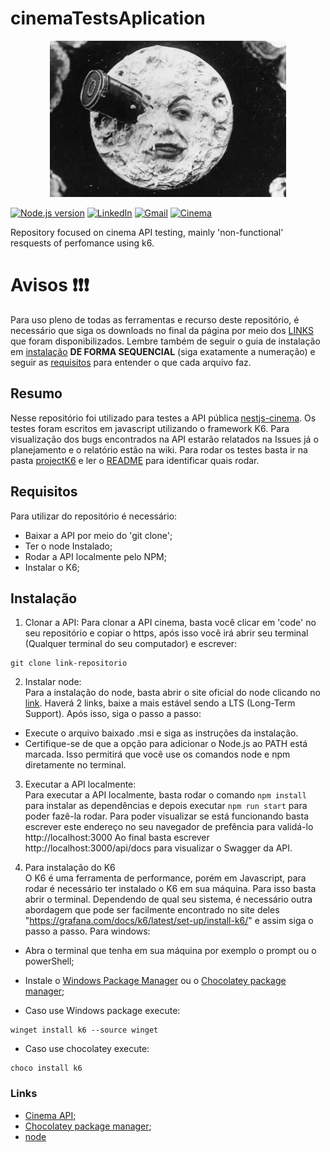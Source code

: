 # cinemaTestsAplication
<div style="text-align: center;">
  <img src="./assets/1902_a_trip_to_the_moon_001.webp" alt="Logo Compass" style="width: 75%; height: 250px; object-fit: cover;">
</div>

[![Node.js version](https://img.shields.io/static/v1?label=Node.js&message=20.15.0&color=green)](https://nodejs.org/en/download/prebuilt-installer)
[![LinkedIn](https://img.shields.io/badge/LinkedIn-0077B5?style=for-the-badge&logo=linkedin&logoColor=white)](https://www.linkedin.com/in/iarlon-oliveira/)
[![Gmail](https://img.shields.io/badge/Gmail-D14836?style=for-the-badge&logo=gmail&logoColor=white)](iarlonpvh@gmail.com)
[![Cinema](https://img.shields.io/badge/Cinema-crimson)](https://github.com/juniorschmitz/nestjs-cinema/tree/main)


Repository focused on cinema API testing, mainly 'non-functional' resquests of perfomance using k6.

# Avisos ❗❗❗
Para uso pleno de todas as ferramentas e recurso deste repositório, é necessário que siga os downloads no final da página por meio dos <a href="#links">LINKS</a> que foram disponibilizados. Lembre também de seguir o guia de instalação em <a href="#instalação">instalação</a> **DE FORMA SEQUENCIAL** (siga exatamente a numeração) e seguir as <a href="#requisitos"> requisitos</a> para entender o que cada arquivo faz.

## Resumo
 Nesse repositório foi utilizado para testes a API pública <a href="https://github.com/juniorschmitz/nestjs-cinema/tree/main">nestjs-cinema</a>. Os testes foram escritos em javascript utilizando o framework K6. Para visualização dos bugs encontrados na API estarão relatados na <a>Issues</a> já o planejamento e o relatório estão na <a>wiki</a>. Para rodar os testes basta ir na pasta <a href='./projectK6/'>projectK6</a> e ler o <a href="./projectK6/README.md">README</a> para identificar quais rodar.

## Requisitos
Para utilizar do repositório é necessário:
- Baixar a API por meio do 'git clone';
- Ter o node Instalado;
- Rodar a API localmente pelo NPM;
- Instalar o K6;

## Instalação
1. Clonar a API:
Para clonar a API cinema, basta você clicar em 'code' no seu repositório e copiar o https, após isso você irá abrir seu terminal (Qualquer terminal do seu computador) e escrever:
```
git clone link-repositorio
```

2. Instalar node:<br>
Para a instalação do node, basta abrir o site oficial do node clicando no<a href="https://nodejs.org/en/download/prebuilt-installer"> link</a>. Haverá 2 links, baixe a mais estável sendo a LTS (Long-Term Support). Após isso, siga o passo a passo:
- Execute o arquivo baixado .msi e siga as instruções da instalação.
- Certifique-se de que a opção para adicionar o Node.js ao PATH está marcada. Isso permitirá que você use os comandos node e npm diretamente no terminal.

3. Executar a API localmente:<br>
Para executar a API localmente, basta rodar o comando `npm install` para instalar as dependências e depois executar `npm run start` para poder fazê-la rodar. Para poder visualizar se está funcionando basta escrever este endereço no seu navegador de prefência para validá-lo http://localhost:3000 Ao final basta escrever http://localhost:3000/api/docs para visualizar o Swagger da API.

4. Para instalação do K6<br>
O K6 é uma ferramenta de performance, porém em Javascript, para rodar é necessário ter instalado o K6 em sua máquina. Para isso basta abrir o terminal. Dependendo de qual seu sistema, é necessário outra abordagem que pode ser facilmente encontrado no site deles "https://grafana.com/docs/k6/latest/set-up/install-k6/" e assim siga o passo a passo. Para windows:
- Abra o terminal que tenha em sua máquina por exemplo o prompt ou o powerShell;
- Instale o <a href="https://github.com/microsoft/winget-cli">Windows Package Manager</a> ou o <a href="https://chocolatey.org">Chocolatey package manager</a>;

- Caso use Windows package execute:
 ```terminal
winget install k6 --source winget
```

- Caso use chocolatey execute:
```terminal 
choco install k6
```

### Links
- <a href="https://nodejs.org/en/download/prebuilt-installer">Cinema API</a>;
- <a href="https://chocolatey.org">Chocolatey package manager</a>;
- <a href="https://nodejs.org/en/download/prebuilt-installer"> node</a>